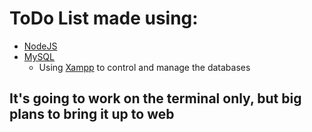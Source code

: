 # ToDo List made using:

* [NodeJS](https://nodejs.org/en/)
* [MySQL](https://www.mysql.com/)
    * Using [Xampp](https://www.apachefriends.org/.html) to control and manage the databases

## It's going to work on the terminal only, but big plans to bring it up to web
